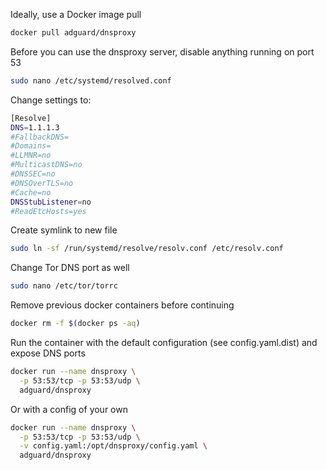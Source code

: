 Ideally, use a Docker image pull

```bash
docker pull adguard/dnsproxy
```

Before you can use the dnsproxy server, disable anything running on port 53
```bash
sudo nano /etc/systemd/resolved.conf
```
Change settings to:
```bash
[Resolve]
DNS=1.1.1.3
#FallbackDNS=
#Domains=
#LLMNR=no
#MulticastDNS=no
#DNSSEC=no
#DNSOverTLS=no
#Cache=no
DNSStubListener=no
#ReadEtcHosts=yes
```

Create symlink to new file
```bash
sudo ln -sf /run/systemd/resolve/resolv.conf /etc/resolv.conf
```

Change Tor DNS port as well
```bash
sudo nano /etc/tor/torrc
```

Remove previous docker containers before continuing
```bash
docker rm -f $(docker ps -aq)
```

Run the container with the default configuration (see config.yaml.dist) and expose DNS ports
```bash
docker run --name dnsproxy \
  -p 53:53/tcp -p 53:53/udp \
  adguard/dnsproxy
```
Or with a config of your own
```bash
docker run --name dnsproxy \
  -p 53:53/tcp -p 53:53/udp \
  -v config.yaml:/opt/dnsproxy/config.yaml \
  adguard/dnsproxy
```
